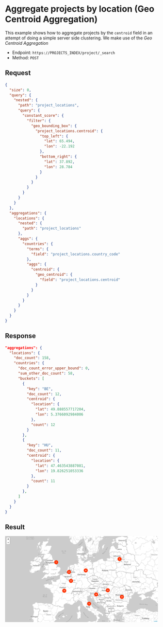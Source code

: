 # Aggregate projects by location (Geo Centroid Aggregation)

This example shows how to aggregate projects by the `centroid` field in an attempt of doing a simple server side clustering. We make use of the _Geo Centroid Aggregation_

* Endpoint: `https://PROJECTS_INDEX/project/_search`
* Method: `POST`

## Request

```json
{
  "size": 0,
  "query": {
    "nested": {
      "path": "project_locations",
      "query": {
        "constant_score": {
          "filter": {
            "geo_bounding_box": {
              "project_locations.centroid": {
                "top_left": {
                  "lat": 65.494,
                  "lon": -22.192
                },
                "bottom_right": {
                  "lat": 37.892,
                  "lon": 28.784
                }
              }
            }
          }
        }
      }
    }
  },
  "aggregations": {
    "locations": {
      "nested": {
        "path": "project_locations"
      },
      "aggs": {
        "countries": {
          "terms": {
            "field": "project_locations.country_code"
          },
          "aggs": {
            "centroid": {
              "geo_centroid": {
                "field": "project_locations.centroid"
              }
            }
          }
        }
      }
    }
  }
}
```

## Response

```json
"aggregations": {
  "locations": {
    "doc_count": 158,
    "countries": {
      "doc_count_error_upper_bound": 0,
      "sum_other_doc_count": 58,
      "buckets": [
        {
          "key": "BE",
          "doc_count": 12,
          "centroid": {
            "location": {
              "lat": 49.888557717204,
              "lon": 5.3766092984006
            },
            "count": 12
          }
        },
        {
          "key": "HU",
          "doc_count": 11,
          "centroid": {
            "location": {
              "lat": 47.463543887081,
              "lon": 19.826251053336
            },
            "count": 11
          }
        },
      ]
    }
  }
}
```

## Result

![Geo Centroid Aggregation](./aggregation_centroid.gif)

